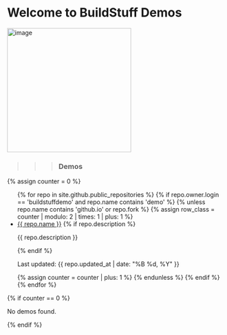 # Welcome to BuildStuff Demos

<img width="288" alt="image" src="https://github.com/buildstuffdemo/buildstuffdemo.github.io/assets/10250297/2cd5c25f-d4e1-4884-be06-4880d7d2721e">

> > > ### Demos

<style>
  
@keyframes colorChange {
  0% { background-color: #f9f9f9; }
  50% { background-color: #e0e0e0; }
  100% { background-color: #f9f9f9; }
}

.odd {
  animation: colorChange 15s infinite;
}

@keyframes colorChangeEven {
  0% { background-color: #e0e0e0; }
  50% { background-color: #f9f9f9; }
  100% { background-color: #e0e0e0; }
}

.even {
  animation: colorChangeEven 15s infinite;
}
</style>

{% assign counter = 0 %}

<ul>
{% for repo in site.github.public_repositories %}
  {% if repo.owner.login == 'buildstuffdemo' and repo.name contains 'demo' %}
    {% unless repo.name contains 'github.io' or repo.fork %}
      {% assign row_class = counter | modulo: 2 | times: 1 | plus: 1 %}
      <li>
        <a class="{% if row_class == 1 %}odd{% else %}even{% endif %}" href="https://buildstuffdemo.github.io/{{ repo.name }}">{{ repo.name }}</a>
        {% if repo.description %}
          <p class="repo-description">{{ repo.description }}</p>
        {% endif %}
        <p class="repo-updated">Last updated: {{ repo.updated_at | date: "%B %d, %Y" }}</p>
      </li>
      {% assign counter = counter | plus: 1 %}
    {% endunless %}
  {% endif %}
{% endfor %}
</ul>
{% if counter == 0 %}
  <p>No demos found.</p>
{% endif %}
